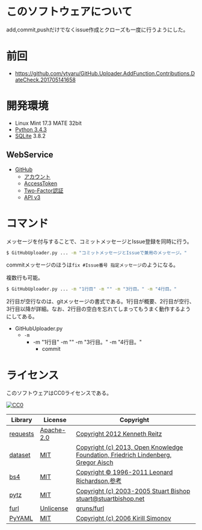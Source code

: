 ﻿# このソフトウェアについて

add,commit,pushだけでなくissue作成とクローズも一度に行うようにした。

# 前回

* https://github.com/ytyaru/GitHub.Uploader.AddFunction.Contributions.DateCheck.201705141658

# 開発環境

* Linux Mint 17.3 MATE 32bit
* [Python 3.4.3](https://www.python.org/downloads/release/python-343/)
* [SQLite](https://www.sqlite.org/) 3.8.2

## WebService

* [GitHub](https://github.com/)
    * [アカウント](https://github.com/join?source=header-home)
    * [AccessToken](https://github.com/settings/tokens)
    * [Two-Factor認証](https://github.com/settings/two_factor_authentication/intro)
    * [API v3](https://developer.github.com/v3/)

# コマンド

メッセージを付与することで、コミットメッセージとIssue登録を同時に行う。

```sh
$ GitHubUploader.py ... -m "コミットメッセージとIssueで兼用のメッセージ。"
```

commitメッセージのほうは`fix #Issue番号 指定メッセージ`のようになる。

複数行も可能。

```sh
$ GitHubUploader.py ... -m "1行目" -m "" -m "3行目。" -m "4行目。"
```

2行目が空行なのは、gitメッセージの書式である。1行目が概要、2行目が空行、3行目以降が詳細。なお、2行目の空白を忘れてしまってもうまく動作するようにしてある。

* GitHubUploader.py
    * `-m`
        * -m "1行目" -m "" -m "3行目。" -m "4行目。"
            * commit

# ライセンス

このソフトウェアはCC0ライセンスである。

[![CC0](http://i.creativecommons.org/p/zero/1.0/88x31.png "CC0")](http://creativecommons.org/publicdomain/zero/1.0/deed.ja)

Library|License|Copyright
-------|-------|---------
[requests](http://requests-docs-ja.readthedocs.io/en/latest/)|[Apache-2.0](https://opensource.org/licenses/Apache-2.0)|[Copyright 2012 Kenneth Reitz](http://requests-docs-ja.readthedocs.io/en/latest/user/intro/#requests)
[dataset](https://dataset.readthedocs.io/en/latest/)|[MIT](https://opensource.org/licenses/MIT)|[Copyright (c) 2013, Open Knowledge Foundation, Friedrich Lindenberg, Gregor Aisch](https://github.com/pudo/dataset/blob/master/LICENSE.txt)
[bs4](https://www.crummy.com/software/BeautifulSoup/bs4/doc/)|[MIT](https://opensource.org/licenses/MIT)|[Copyright © 1996-2011 Leonard Richardson](https://pypi.python.org/pypi/beautifulsoup4),[参考](http://tdoc.info/beautifulsoup/)
[pytz](https://github.com/newvem/pytz)|[MIT](https://opensource.org/licenses/MIT)|[Copyright (c) 2003-2005 Stuart Bishop <stuart@stuartbishop.net>](https://github.com/newvem/pytz/blob/master/LICENSE.txt)
[furl](https://github.com/gruns/furl)|[Unlicense](http://unlicense.org/)|[gruns/furl](https://github.com/gruns/furl/blob/master/LICENSE.md)
[PyYAML](https://github.com/yaml/pyyaml)|[MIT](https://opensource.org/licenses/MIT)|[Copyright (c) 2006 Kirill Simonov](https://github.com/yaml/pyyaml/blob/master/LICENSE)

